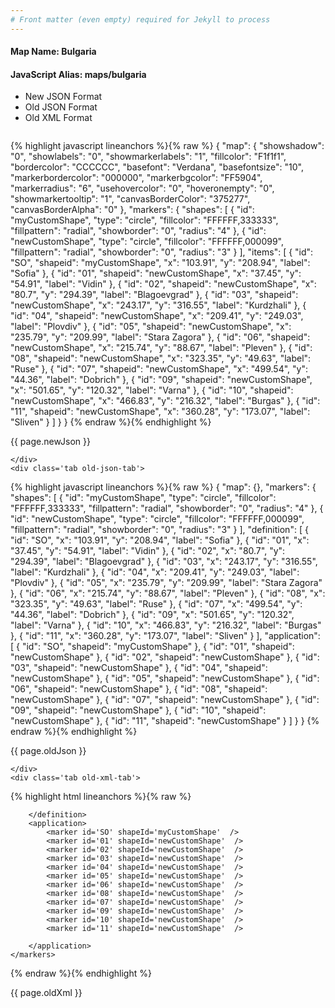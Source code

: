 ```yaml
---
# Front matter (even empty) required for Jekyll to process
---
```


#### Map Name: Bulgaria

#### JavaScript Alias: maps/bulgaria


<ul class='code-tabs'>
    <li class='active'>
        <a data-toggle='new-json'>New JSON Format</a>
    </li>
    <li>
        <a data-toggle='old-json'>Old JSON Format</a>
    </li>
    <li>
        <a data-toggle='old-xml'>Old XML Format</a>
    </li>
</ul>
<div class='tab-content'>
    <pre class='plain-code'></pre>
    <div class='tab new-json-tab active'>
{% highlight javascript lineanchors %}{% raw %}
{
    "map": {
        "showshadow": "0",
        "showlabels": "0",
        "showmarkerlabels": "1",
        "fillcolor": "F1f1f1",
        "bordercolor": "CCCCCC",
        "basefont": "Verdana",
        "basefontsize": "10",
        "markerbordercolor": "000000",
        "markerbgcolor": "FF5904",
        "markerradius": "6",
        "usehovercolor": "0",
        "hoveronempty": "0",
        "showmarkertooltip": "1",
        "canvasBorderColor": "375277",
        "canvasBorderAlpha": "0"
    },
    "markers": {
        "shapes": [
            {
                "id": "myCustomShape",
                "type": "circle",
                "fillcolor": "FFFFFF,333333",
                "fillpattern": "radial",
                "showborder": "0",
                "radius": "4"
            },
            {
                "id": "newCustomShape",
                "type": "circle",
                "fillcolor": "FFFFFF,000099",
                "fillpattern": "radial",
                "showborder": "0",
                "radius": "3"
            }
        ],
        "items": [
            {
                "id": "SO",
                "shapeid": "myCustomShape",
                "x": "103.91",
                "y": "208.94",
                "label": "Sofia"
            },
            {
                "id": "01",
                "shapeid": "newCustomShape",
                "x": "37.45",
                "y": "54.91",
                "label": "Vidin"
            },
            {
                "id": "02",
                "shapeid": "newCustomShape",
                "x": "80.7",
                "y": "294.39",
                "label": "Blagoevgrad"
            },
            {
                "id": "03",
                "shapeid": "newCustomShape",
                "x": "243.17",
                "y": "316.55",
                "label": "Kurdzhali"
            },
            {
                "id": "04",
                "shapeid": "newCustomShape",
                "x": "209.41",
                "y": "249.03",
                "label": "Plovdiv"
            },
            {
                "id": "05",
                "shapeid": "newCustomShape",
                "x": "235.79",
                "y": "209.99",
                "label": "Stara Zagora"
            },
            {
                "id": "06",
                "shapeid": "newCustomShape",
                "x": "215.74",
                "y": "88.67",
                "label": "Pleven"
            },
            {
                "id": "08",
                "shapeid": "newCustomShape",
                "x": "323.35",
                "y": "49.63",
                "label": "Ruse"
            },
            {
                "id": "07",
                "shapeid": "newCustomShape",
                "x": "499.54",
                "y": "44.36",
                "label": "Dobrich"
            },
            {
                "id": "09",
                "shapeid": "newCustomShape",
                "x": "501.65",
                "y": "120.32",
                "label": "Varna"
            },
            {
                "id": "10",
                "shapeid": "newCustomShape",
                "x": "466.83",
                "y": "216.32",
                "label": "Burgas"
            },
            {
                "id": "11",
                "shapeid": "newCustomShape",
                "x": "360.28",
                "y": "173.07",
                "label": "Sliven"
            }
        ]
    }
}
{% endraw %}{% endhighlight %}


<p class='text-success'>{{ page.newJson }}</p>

    </div>
    <div class='tab old-json-tab'>
{% highlight javascript lineanchors %}{% raw %}
{
    "map": {},
    "markers": {
        "shapes": [
            {
                "id": "myCustomShape",
                "type": "circle",
                "fillcolor": "FFFFFF,333333",
                "fillpattern": "radial",
                "showborder": "0",
                "radius": "4"
            },
            {
                "id": "newCustomShape",
                "type": "circle",
                "fillcolor": "FFFFFF,000099",
                "fillpattern": "radial",
                "showborder": "0",
                "radius": "3"
            }
        ],
        "definition": [
            {
                "id": "SO",
                "x": "103.91",
                "y": "208.94",
                "label": "Sofia"
            },
            {
                "id": "01",
                "x": "37.45",
                "y": "54.91",
                "label": "Vidin"
            },
            {
                "id": "02",
                "x": "80.7",
                "y": "294.39",
                "label": "Blagoevgrad"
            },
            {
                "id": "03",
                "x": "243.17",
                "y": "316.55",
                "label": "Kurdzhali"
            },
            {
                "id": "04",
                "x": "209.41",
                "y": "249.03",
                "label": "Plovdiv"
            },
            {
                "id": "05",
                "x": "235.79",
                "y": "209.99",
                "label": "Stara Zagora"
            },
            {
                "id": "06",
                "x": "215.74",
                "y": "88.67",
                "label": "Pleven"
            },
            {
                "id": "08",
                "x": "323.35",
                "y": "49.63",
                "label": "Ruse"
            },
            {
                "id": "07",
                "x": "499.54",
                "y": "44.36",
                "label": "Dobrich"
            },
            {
                "id": "09",
                "x": "501.65",
                "y": "120.32",
                "label": "Varna"
            },
            {
                "id": "10",
                "x": "466.83",
                "y": "216.32",
                "label": "Burgas"
            },
            {
                "id": "11",
                "x": "360.28",
                "y": "173.07",
                "label": "Sliven"
            }
        ],
        "application": [
            {
                "id": "SO",
                "shapeid": "myCustomShape"
            },
            {
                "id": "01",
                "shapeid": "newCustomShape"
            },
            {
                "id": "02",
                "shapeid": "newCustomShape"
            },
            {
                "id": "03",
                "shapeid": "newCustomShape"
            },
            {
                "id": "04",
                "shapeid": "newCustomShape"
            },
            {
                "id": "05",
                "shapeid": "newCustomShape"
            },
            {
                "id": "06",
                "shapeid": "newCustomShape"
            },
            {
                "id": "08",
                "shapeid": "newCustomShape"
            },
            {
                "id": "07",
                "shapeid": "newCustomShape"
            },
            {
                "id": "09",
                "shapeid": "newCustomShape"
            },
            {
                "id": "10",
                "shapeid": "newCustomShape"
            },
            {
                "id": "11",
                "shapeid": "newCustomShape"
            }
        ]
    }
}
{% endraw %}{% endhighlight %}


<p class='text-success'>{{ page.oldJson }}</p>

    </div>
    <div class='tab old-xml-tab'>
{% highlight html lineanchors %}{% raw %}
<map>
	<markers>
	    <shapes>
		     <shape id ='myCustomShape' type ='circle' fillColor='FFFFFF,333333' fillpattern='radial' showBorder='0' radius='4'/>
			  <shape id ='newCustomShape' type ='circle' fillColor='FFFFFF,000099' fillpattern='radial' showBorder='0' radius='3'/>
		</shapes>
		<definition>
			<marker id='SO' x='103.91' y='208.94' label='Sofia'  />
			<marker id='01' x='37.45' y='54.91' label='Vidin'  />
			<marker id='02' x='80.7' y='294.39' label='Blagoevgrad'  />
			<marker id='03' x='243.17' y='316.55' label='Kurdzhali'  />
			<marker id='04' x='209.41' y='249.03' label='Plovdiv'  />
			<marker id='05' x='235.79' y='209.99' label='Stara Zagora'  />
			<marker id='06' x='215.74' y='88.67' label='Pleven'  />
			<marker id='08' x='323.35' y='49.63' label='Ruse'  />
			<marker id='07' x='499.54' y='44.36' label='Dobrich'  />
			<marker id='09' x='501.65' y='120.32' label='Varna'  />
			<marker id='10' x='466.83' y='216.32' label='Burgas'   />
			<marker id='11' x='360.28' y='173.07' label='Sliven'  />

		</definition>
		<application>
			<marker id='SO' shapeId='myCustomShape'  />
			<marker id='01' shapeId='newCustomShape'  />
			<marker id='02' shapeId='newCustomShape'  />
			<marker id='03' shapeId='newCustomShape'  />
			<marker id='04' shapeId='newCustomShape'  />
			<marker id='05' shapeId='newCustomShape'  />
			<marker id='06' shapeId='newCustomShape'  />
			<marker id='08' shapeId='newCustomShape'  />
			<marker id='07' shapeId='newCustomShape'  />
			<marker id='09' shapeId='newCustomShape'  />
			<marker id='10' shapeId='newCustomShape'  />
			<marker id='11' shapeId='newCustomShape'  />

		</application>
	</markers>
</map>
{% endraw %}{% endhighlight %}

<p class='text-success'>{{ page.oldXml }}</p>

</div>
</div>
